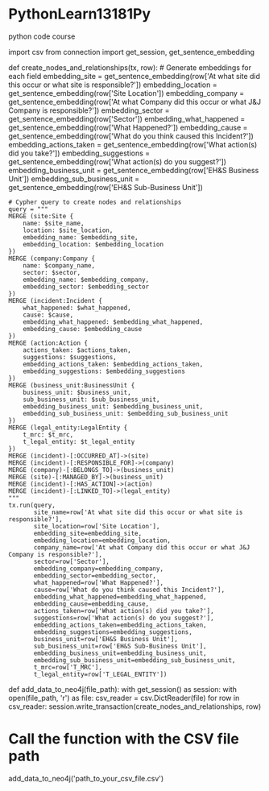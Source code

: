 # PythonLearn13181Py
python code course 


import csv
from connection import get_session, get_sentence_embedding

def create_nodes_and_relationships(tx, row):
    # Generate embeddings for each field
    embedding_site = get_sentence_embedding(row['At what site did this occur or what site is responsible?'])
    embedding_location = get_sentence_embedding(row['Site Location'])
    embedding_company = get_sentence_embedding(row['At what Company did this occur or what J&J Company is responsible?'])
    embedding_sector = get_sentence_embedding(row['Sector'])
    embedding_what_happened = get_sentence_embedding(row['What Happened?'])
    embedding_cause = get_sentence_embedding(row['What do you think caused this Incident?'])
    embedding_actions_taken = get_sentence_embedding(row['What action(s) did you take?'])
    embedding_suggestions = get_sentence_embedding(row['What action(s) do you suggest?'])
    embedding_business_unit = get_sentence_embedding(row['EH&S Business Unit'])
    embedding_sub_business_unit = get_sentence_embedding(row['EH&S Sub-Business Unit'])

    # Cypher query to create nodes and relationships
    query = """
    MERGE (site:Site {
        name: $site_name,
        location: $site_location,
        embedding_name: $embedding_site,
        embedding_location: $embedding_location
    })
    MERGE (company:Company {
        name: $company_name,
        sector: $sector,
        embedding_name: $embedding_company,
        embedding_sector: $embedding_sector
    })
    MERGE (incident:Incident {
        what_happened: $what_happened,
        cause: $cause,
        embedding_what_happened: $embedding_what_happened,
        embedding_cause: $embedding_cause
    })
    MERGE (action:Action {
        actions_taken: $actions_taken,
        suggestions: $suggestions,
        embedding_actions_taken: $embedding_actions_taken,
        embedding_suggestions: $embedding_suggestions
    })
    MERGE (business_unit:BusinessUnit {
        business_unit: $business_unit,
        sub_business_unit: $sub_business_unit,
        embedding_business_unit: $embedding_business_unit,
        embedding_sub_business_unit: $embedding_sub_business_unit
    })
    MERGE (legal_entity:LegalEntity {
        t_mrc: $t_mrc,
        t_legal_entity: $t_legal_entity
    })
    MERGE (incident)-[:OCCURRED_AT]->(site)
    MERGE (incident)-[:RESPONSIBLE_FOR]->(company)
    MERGE (company)-[:BELONGS_TO]->(business_unit)
    MERGE (site)-[:MANAGED_BY]->(business_unit)
    MERGE (incident)-[:HAS_ACTION]->(action)
    MERGE (incident)-[:LINKED_TO]->(legal_entity)
    """
    tx.run(query,
           site_name=row['At what site did this occur or what site is responsible?'],
           site_location=row['Site Location'],
           embedding_site=embedding_site,
           embedding_location=embedding_location,
           company_name=row['At what Company did this occur or what J&J Company is responsible?'],
           sector=row['Sector'],
           embedding_company=embedding_company,
           embedding_sector=embedding_sector,
           what_happened=row['What Happened?'],
           cause=row['What do you think caused this Incident?'],
           embedding_what_happened=embedding_what_happened,
           embedding_cause=embedding_cause,
           actions_taken=row['What action(s) did you take?'],
           suggestions=row['What action(s) do you suggest?'],
           embedding_actions_taken=embedding_actions_taken,
           embedding_suggestions=embedding_suggestions,
           business_unit=row['EH&S Business Unit'],
           sub_business_unit=row['EH&S Sub-Business Unit'],
           embedding_business_unit=embedding_business_unit,
           embedding_sub_business_unit=embedding_sub_business_unit,
           t_mrc=row['T_MRC'],
           t_legal_entity=row['T_LEGAL_ENTITY'])

def add_data_to_neo4j(file_path):
    with get_session() as session:
        with open(file_path, 'r') as file:
            csv_reader = csv.DictReader(file)
            for row in csv_reader:
                session.write_transaction(create_nodes_and_relationships, row)

# Call the function with the CSV file path
add_data_to_neo4j('path_to_your_csv_file.csv')
